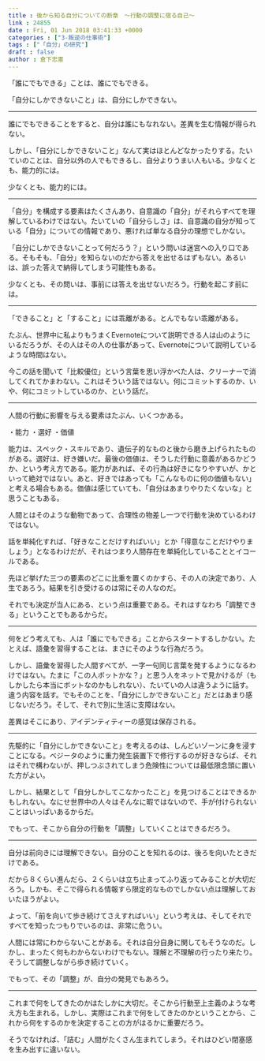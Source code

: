 ```yaml
---
title : 後から知る自分についての断章　〜行動の調整に宿る自己〜
link : 24855
date : Fri, 01 Jun 2018 03:41:33 +0000
categories : ["3-叛逆の仕事術"]
tags : ["「自分」の研究"]
draft : false
author : 倉下忠憲
---
```


「誰にでもできる」ことは、誰にでもできる。

「自分にしかできないこと」は、自分にしかできない。

<hr />

誰にでもできることをすると、自分は誰にもなれない。差異を生む情報が得られない。

しかし、「自分にしかできないこと」なんて実はほとんどなかったりする。たいていのことは、自分以外の人でもできるし、自分よりうまい人もいる。少なくとも、能力的には。

少なくとも、能力的には。

<hr />

「自分」を構成する要素はたくさんあり、自意識の「自分」がそれらすべてを理解しているわけではない。たいていの「自分らしさ」は、自意識の自分が知っている「自分」についての情報であり、悪ければ単なる自分の理想でしかない。

「自分にしかできないことって何だろう？」という問いは迷宮への入り口である。そもそも、「自分」を知らないのだから答えを出せるはずもない。あるいは、誤った答えで納得してしまう可能性もある。

少なくとも、その問いは、事前には答えを出せないだろう。行動を起こす前には。

<hr />

「できること」と「すること」には乖離がある。とんでもない乖離がある。

たぶん、世界中に私よりもうまくEvernoteについて説明できる人は山のようにいるだろうが、その人はその人の仕事があって、Evernoteについて説明しているような時間はない。

今この話を聞いて「比較優位」という言葉を思い浮かべた人は、クリーナーで消してくれてかまわない。これはそういう話ではない。何にコミットするのか、いや、何にコミットしているのか、という話だ。

<hr />

人間の行動に影響を与える要素はたぶん、いくつかある。

・能力
・選好
・価値

能力は、スペック・スキルであり、遺伝子的なものと後から磨き上げられたものがある。選好は、好き嫌いだ。最後の価値は、そうした行動に意義があるかどうか、という考え方である。能力があれば、その行為は好きになりやすいが、かといって絶対ではない。あと、好きではあっても「こんなものに何の価値もない」と考える場合もある。価値は感じていても、「自分はあまりやりたくないな」と思うこともある。

人間とはそのような動物であって、合理性の物差し一つで行動を決めているわけではない。

話を単純化すれば、「好きなことだけすればいい」とか「得意なことだけやりましょう」となるわけだが、それはつまり人間存在を単純化していることとイコールである。

先ほど挙げた三つの要素のどこに比重を置くのかすら、その人の決定であり、人生であろう。結果を引き受けるのは常にその人なのだ。

それでも決定が当人にある、という点は重要である。それはすなわち「調整できる」ということでもあるからだ。

<hr />

何をどう考えても、人は「誰にでもできる」ことからスタートするしかない。たとえば、語彙を習得することは、まさにそのような行為だろう。

しかし、語彙を習得した人間すべてが、一字一句同じ言葉を発するようになるわけではない。たまに「この人ボットかな？」と思う人をネットで見かけるが（もしかしたら本当にボットなのかもしれない）、たいていの人は違うように話す。違う内容を話す。でもそのことを、「自分にしかできないこと」だとはあまり感じないだろう。そして、それで別に生活に支障はない。

差異はそこにあり、アイデンティティーの感覚は保存される。

<hr />

先駆的に「自分にしかできないこと」を考えるのは、しんどいゾーンに身を浸すことになる。ベジータのように重力発生装置下で修行するのが好きならば、それはそれで構わないが、押しつぶされてしまう危険性については最低限念頭に置いた方がよい。

しかし、結果として「自分しかしてこなかったこと」を見つけることはできるかもしれない。なにせ世界中の人々はそんなに暇ではないので、手が付けられないことはいっぱいあるからだ。

でもって、そこから自分の行動を「調整」していくことはできるだろう。

<hr />

自分は前向きには理解できない。自分のことを知れるのは、後ろを向いたときだけである。

だから８くらい進んだら、２くらいは立ち止まってふり返ってみることが大切だろう。しかも、そこで得られる情報すら限定的なものでしかない点は理解しておいたほうがよい。

よって、「前を向いて歩き続けてさえすればいい」という考えは、そしてそれですべてを知ったつもりでいるのは、非常に危うい。

人間には常にわからないことがある。それは自分自身に関してもそうなのだ。しかし、まったく何もわからないわけでもない。理解と不理解の行ったり来たり。そうして調整しながら歩き続けていく。

でもって、その「調整」が、自分の発見でもあろう。

<hr />

これまで何をしてきたのかはたしかに大切だ。そこから行動至上主義のような考え方も生まれる。しかし、実際はこれまで何をしてきたのかということから、これから何をするのかを決定することの方がはるかに重要だろう。

そうでなければ、「詰む」人間がたくさん生まれてしまう。それはひどい閉塞感を生み出すに違いない。